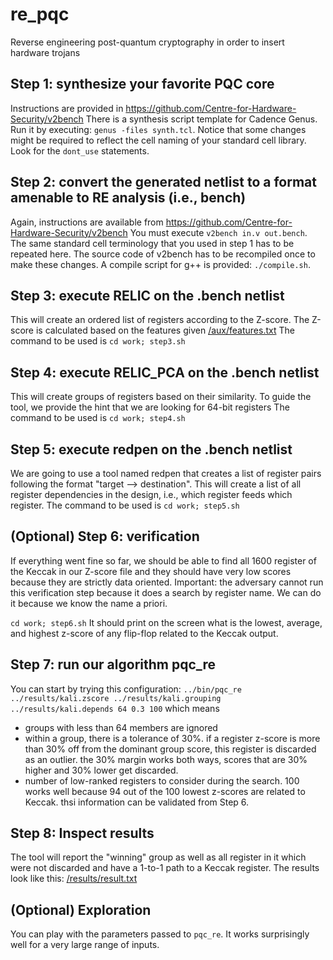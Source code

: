 # re_pqc
Reverse engineering post-quantum cryptography in order to insert hardware trojans

## Step 1: synthesize your favorite PQC core
Instructions are provided in https://github.com/Centre-for-Hardware-Security/v2bench 
There is a synthesis script template for Cadence Genus. Run it by executing: `genus -files synth.tcl`. Notice that some changes might be required to reflect the cell naming of your standard cell library. Look for the `dont_use` statements.

## Step 2: convert the generated netlist to a format amenable to RE analysis (i.e., bench)
Again, instructions are available from https://github.com/Centre-for-Hardware-Security/v2bench
You must execute `v2bench in.v out.bench`. The same standard cell terminology that you used in step 1 has to be repeated here. The source code of v2bench has to be recompiled once to make these changes. A compile script for g++ is provided: `./compile.sh`.

## Step 3: execute RELIC on the .bench netlist
This will create an ordered list of registers according to the Z-score. The Z-score is calculated based on the features given [/aux/features.txt](/aux/features.txt)
The command to be used is `cd work; step3.sh`

## Step 4: execute RELIC_PCA on the .bench netlist
This will create groups of registers based on their similarity. To guide the tool, we provide the hint that we are looking for 64-bit registers
The command to be used is `cd work; step4.sh`

## Step 5: execute redpen on the .bench netlist
We are going to use a tool named redpen that creates a list of register pairs following the format "target --> destination". This will create a list of all register dependencies in the design, i.e., which register feeds which register. The command to be used is `cd work; step5.sh`

## (Optional) Step 6: verification
If everything went fine so far, we should be able to find all 1600 register of the Keccak in our Z-score file and they should have very low scores because they are strictly data oriented. Important: the adversary cannot run this verification step because it does a search by register name. We can do it because we know the name a priori.

`cd work; step6.sh`
It should print on the screen what is the lowest, average, and highest z-score of any flip-flop related to the Keccak output.

## Step 7: run our algorithm pqc_re
You can start by trying this configuration:
`../bin/pqc_re ../results/kali.zscore ../results/kali.grouping ../results/kali.depends 64 0.3 100`
which means 
- groups with less than 64 members are ignored
- within a group, there is a tolerance of 30%. if a register z-score is more than 30% off from the dominant group score, this register is discarded as an outlier. the 30% margin works both ways, scores that are 30% higher and 30% lower get discarded.
- number of low-ranked registers to consider during the search. 100 works well because 94 out of the 100 lowest z-scores are related to Keccak. thsi information can be validated from Step 6.

## Step 8: Inspect results
The tool will report the "winning" group as well as all register in it which were not discarded and have a 1-to-1 path to a Keccak register. The results look like this: [/results/result.txt](/results/result.txt)

## (Optional) Exploration
You can play with the parameters passed to `pqc_re`. It works surprisingly well for a very large range of inputs.
